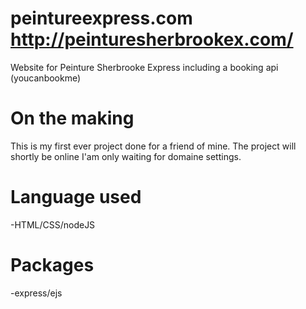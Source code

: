 # peintureexpress.com http://peinturesherbrookex.com/
Website for Peinture Sherbrooke Express including a booking api (youcanbookme)
# On the making
This is my first ever project done for a friend of mine. The project will shortly be online I'am only waiting for domaine settings.
# Language used
-HTML/CSS/nodeJS
# Packages
-express/ejs
